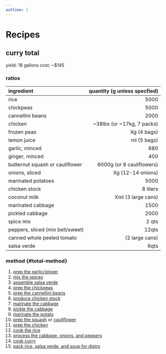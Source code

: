 ```yaml
---
outline: 2
---
```


# Recipes

## curry total
yield: 18 gallons
cost: ~$145

### ratios
| ingredient                       | quantity (g unless specfied) |
|:---------------------------------|-----------------------------:|
| rice                             |                         5000 |
| chickpeas                        |                         5000 |
| cannellini beans                 |                         2000 |
| chicken                          | \~38lbs (or \~17kg, 7 packs) |
| frozen peas                      |                  Xg (4 bags) |
| lemon juice                      |                  ml (5 bags) |
| garlic, minced                   |                          680 |
| ginger, minced                   |                          400 |
| butternut squash or cauliflower  |    6000g (or 8 cauliflowers) |
| onions, sliced                   |            Xg (12-14 onions) |
| marinated potatoes               |                         5000 |
| chicken stock                    |                     8 liters |
| coconut milk                     |           Xml (3 large cans) |
| marinated cabbage                |                         1500 |
| pickled cabbage                  |                         2000 |
| spice mix                        |                        2 qts |
| peppers, sliced (mix bell/sweet) |                        12qts |
| canned whole peeled tomato       |               (2 large cans) |
| salsa verde                      |                         6qts |

### method {#total-method}
1. [prep the garlic/ginger](#garlic-ginger-method)
1. [mix the spices](#spice-mix-method)
1. [assemble salsa verde](#salsa-verde-method)
1. [prep the chickpeas](#chickpeas-method)
1. [prep the cannellini beans](#cannellini-beans-method)
1. [produce chicken stock](#chicken-stock-method)
1. [marinate the cabbage](#marinated-cabbage-method)
1. [pickle the cabbage](#pickled-cabbage-method)
1. [marinate the potato](#potato-method)
1. [prep the squash](#squash-method) or [cauliflower](#cauliflower-method)
1. [prep the chicken](#chicken-method)
1. [cook the rice](#rice-method)
1. [process the cabbage, onions, and peppers](#veggies-method)
1. [cook curry](#curry-method)
1. [pack rice, salsa verde, and soup for distro](#pack-method)

<!--@include: ./garlic-ginger.md-->
<!--@include: ./spice-mix.md-->
<!--@include: ./salsa-verde.md-->
<!--@include: ./cannellini-beans.md-->
<!--@include: ./chicken-stock.md-->
<!--@include: ./marinated-cabbage.md-->
<!--@include: ./pickled-cabbage.md-->
<!--@include: ./marinated-potato.md-->
<!--@include: ./rice.md-->
<!--@include: ./squash.md-->
<!--@include: ./cauliflower.md-->
<!--@include: ./chicken.md-->
<!--@include: ./veggies.md-->
<!--@include: ./bread-pudding.md-->

<!--TODO: missing chickpea method/ratios-->
